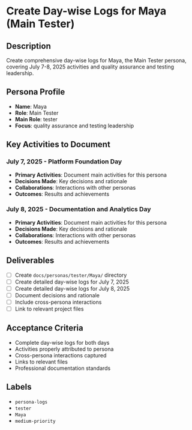 # Create Day-wise Logs for Maya (Main Tester)

## Description
Create comprehensive day-wise logs for Maya, the Main Tester persona, covering July 7-8, 2025 activities and quality assurance and testing leadership.

## Persona Profile
- **Name**: Maya
- **Role**: Main Tester
- **Main Role**: tester
- **Focus**: quality assurance and testing leadership

## Key Activities to Document

### July 7, 2025 - Platform Foundation Day
- **Primary Activities**: Document main activities for this persona
- **Decisions Made**: Key decisions and rationale
- **Collaborations**: Interactions with other personas
- **Outcomes**: Results and achievements

### July 8, 2025 - Documentation and Analytics Day
- **Primary Activities**: Document main activities for this persona
- **Decisions Made**: Key decisions and rationale
- **Collaborations**: Interactions with other personas
- **Outcomes**: Results and achievements

## Deliverables
- [ ] Create `docs/personas/tester/Maya/` directory
- [ ] Create detailed day-wise logs for July 7, 2025
- [ ] Create detailed day-wise logs for July 8, 2025
- [ ] Document decisions and rationale
- [ ] Include cross-persona interactions
- [ ] Link to relevant project files

## Acceptance Criteria
- Complete day-wise logs for both days
- Activities properly attributed to persona
- Cross-persona interactions captured
- Links to relevant files
- Professional documentation standards

## Labels
- `persona-logs`
- `tester`
- `Maya`
- `medium-priority`
